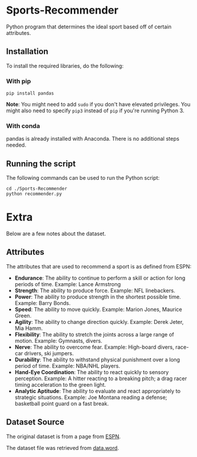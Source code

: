 # Sports-Recommender
Python program that determines the ideal sport based off of certain attributes.

## Installation

To install the required libraries, do the following:

### With pip
```
pip install pandas
```

__Note__: You might need to add `sudo` if you don't have elevated privileges.  You might also need to specify `pip3` instead of `pip` if you're running Python 3.

### With conda

pandas is already installed with Anaconda.  There is no additional steps needed.

## Running the script

The following commands can be used to run the Python script:

```
cd ./Sports-Recommender
python recommender.py
```

# Extra
Below are a few notes about the dataset.

## Attributes
The attributes that are used to recommend a sport is as defined from ESPN:

* __Endurance__: The ability to continue to perform a skill or action for long periods of time. Example: Lance Armstrong
* __Strength__: The ability to produce force. Example: NFL linebackers.
* __Power__: The ability to produce strength in the shortest possible time. Example: Barry Bonds.
* __Speed__: The ability to move quickly. Example: Marion Jones, Maurice Green.
* __Agility__: The ability to change direction quickly. Example: Derek Jeter, Mia Hamm.
* __Flexibility__: The ability to stretch the joints across a large range of motion. Example: Gymnasts, divers.
* __Nerve__: The ability to overcome fear. Example: High-board divers, race-car drivers, ski jumpers.
* __Durability__: The ability to withstand physical punishment over a long period of time. Example: NBA/NHL players.
* __Hand-Eye Coordination__: The ability to react quickly to sensory perception. Example: A hitter reacting to a breaking pitch; a drag racer timing acceleration to the green light.
* __Analytic Aptitude__: The ability to evaluate and react appropriately to strategic situations. Example: Joe Montana reading a defense; basketball point guard on a fast break.

## Dataset Source
The original dataset is from a page from [ESPN](http://www.espn.com/espn/page2/sportSkills).

The dataset file was retrieved from [data.word](https://data.world/coreyhermanson/toughest-sport-by-skill).
